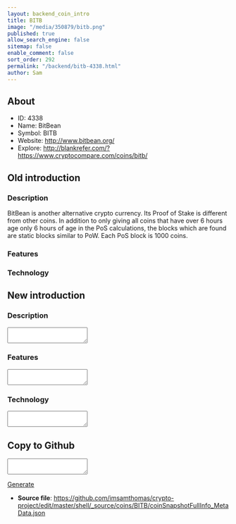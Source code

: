 ```yaml
---
layout: backend_coin_intro
title: BITB
image: "/media/350879/bitb.png"
published: true
allow_search_engine: false
sitemap: false
enable_comment: false
sort_order: 292
permalink: "/backend/bitb-4338.html"
author: Sam
---
```


## About

- ID: 4338
- Name: BitBean
- Symbol: BITB
- Website: http://www.bitbean.org/
- Explore: http://blankrefer.com/?https://www.cryptocompare.com/coins/bitb/


## Old introduction

### Description

<p>BitBean is another alternative crypto currency. Its Proof of Stake is different from other coins. In addition to only giving all coins that have over 6 hours age only 6 hours of age in the PoS calculations, the blocks which are found are static blocks similar to PoW. Each PoS block is 1000 coins.</p>

### Features


### Technology




## New introduction


### Description
<textarea id="meta_description" name="description"></textarea>

### Features
<textarea id="meta_features" name="features"></textarea>

### Technology
<textarea id="meta_technology" name="technology"></textarea>


## Copy to Github

<textarea id="coinsnapshotfullinfo_metadata"></textarea>

<a href="#gen" onclick="generateMetaDatJson()">Generate</a>

- **Source file**: <a href="https://github.com/imsamthomas/crypto-project/edit/master/shell/_source/coins/BITB/coinSnapshotFullInfo_MetaData.json">https://github.com/imsamthomas/crypto-project/edit/master/shell/_source/coins/BITB/coinSnapshotFullInfo_MetaData.json</a>

